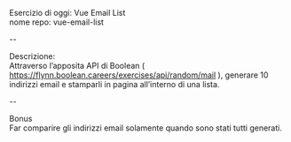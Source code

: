 Esercizio di oggi: Vue Email List<br>
nome repo: vue-email-list

--

Descrizione:<br>
Attraverso l’apposita API di Boolean ( https://flynn.boolean.careers/exercises/api/random/mail ), generare 10 indirizzi email e stamparli in pagina all’interno di una lista.

--

Bonus<br>
Far comparire gli indirizzi email solamente quando sono stati tutti generati.
